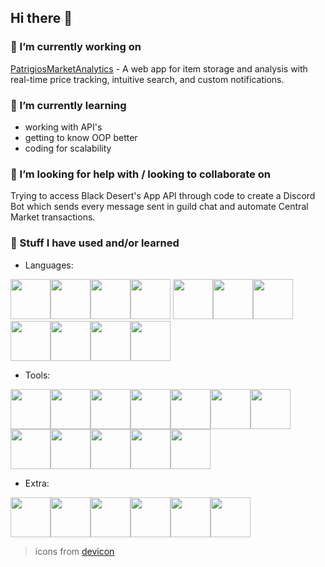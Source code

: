 ## Hi there 👋
          
### 🔭 I’m currently working on
[PatrigiosMarketAnalytics](https://github.com/akkiirah/PatrigiosMarketAnalytics) - A web app for item storage and analysis with real-time price tracking, intuitive search, and custom notifications.
          
### 🌱 I’m currently learning
- working with API's
- getting to know OOP better
- coding for scalability

### 🤔 I’m looking for help with / looking to collaborate on
Trying to access Black Desert's App API through code to create a Discord Bot which sends every message sent in guild chat and automate Central Market transactions.

### 🚀 Stuff I have used and/or learned
- Languages:

<img src="https://cdn.jsdelivr.net/gh/devicons/devicon@latest/icons/php/php-original.svg" height="64"  /><img src="https://cdn.jsdelivr.net/gh/devicons/devicon@latest/icons/csharp/csharp-original.svg" height="64"  /><img src="https://cdn.jsdelivr.net/gh/devicons/devicon@latest/icons/cplusplus/cplusplus-original.svg" height="64"  /><img src="https://cdn.jsdelivr.net/gh/devicons/devicon@latest/icons/java/java-original.svg" height="64" /> <img src="https://cdn.jsdelivr.net/gh/devicons/devicon@latest/icons/html5/html5-original.svg" height="64" /><img src="https://cdn.jsdelivr.net/gh/devicons/devicon@latest/icons/css3/css3-original.svg"  height="64" /><img src="https://cdn.jsdelivr.net/gh/devicons/devicon@latest/icons/sass/sass-original.svg" height="64"  /><img src="https://cdn.jsdelivr.net/gh/devicons/devicon@latest/icons/javascript/javascript-original.svg" height="64" /><img src="https://cdn.jsdelivr.net/gh/devicons/devicon@latest/icons/typescript/typescript-original.svg"  height="64" /><img src="https://cdn.jsdelivr.net/gh/devicons/devicon@latest/icons/rust/rust-original.svg" height="64"  /><img src="https://cdn.jsdelivr.net/gh/devicons/devicon@latest/icons/mysql/mysql-original.svg" height="64"  />
- Tools:

<img src="https://cdn.jsdelivr.net/gh/devicons/devicon@latest/icons/vscode/vscode-original.svg" height="64" /><img src="https://cdn.jsdelivr.net/gh/devicons/devicon@latest/icons/visualstudio/visualstudio-original.svg" height="64"  /><img src="https://cdn.jsdelivr.net/gh/devicons/devicon@latest/icons/rider/rider-original.svg"  height="64" /><img src="https://cdn.jsdelivr.net/gh/devicons/devicon@latest/icons/intellij/intellij-original.svg"  height="64" /><img src="https://cdn.jsdelivr.net/gh/devicons/devicon@latest/icons/xcode/xcode-original.svg" height="64"  /><img src="https://cdn.jsdelivr.net/gh/devicons/devicon@latest/icons/vim/vim-original.svg" height="64" /><img src="https://cdn.jsdelivr.net/gh/devicons/devicon@latest/icons/unity/unity-original.svg"  height="64" /><img src="https://cdn.jsdelivr.net/gh/devicons/devicon@latest/icons/unrealengine/unrealengine-original.svg"  height="64"  /><img src="https://cdn.jsdelivr.net/gh/devicons/devicon@latest/icons/godot/godot-original.svg"  height="64"  /><img src="https://cdn.jsdelivr.net/gh/devicons/devicon@latest/icons/figma/figma-original.svg"  height="64" /><img src="https://cdn.jsdelivr.net/gh/devicons/devicon@latest/icons/xd/xd-original.svg"  height="64"  /><img src="https://cdn.jsdelivr.net/gh/devicons/devicon@latest/icons/docker/docker-original.svg"  height="64"  />
- Extra:

<img src="https://cdn.jsdelivr.net/gh/devicons/devicon@latest/icons/archlinux/archlinux-original.svg" height="64" /><img src="https://cdn.jsdelivr.net/gh/devicons/devicon@latest/icons/bash/bash-original.svg" height="64"  /><img src="https://cdn.jsdelivr.net/gh/devicons/devicon@latest/icons/aftereffects/aftereffects-original.svg" height="64" /><img src="https://cdn.jsdelivr.net/gh/devicons/devicon@latest/icons/photoshop/photoshop-original.svg" height="64"  /><img src="https://cdn.jsdelivr.net/gh/devicons/devicon@latest/icons/premierepro/premierepro-plain.svg"  height="64"  /><img src="https://cdn.jsdelivr.net/gh/devicons/devicon@latest/icons/powershell/powershell-original.svg" height="64" />

<!--
**akkiirah/akkiirah** is a ✨ _special_ ✨ repository because its `README.md` (this file) appears on your GitHub profile.

Here are some ideas to get you started:

-->



> icons from [devicon](https://devicon.dev/)
